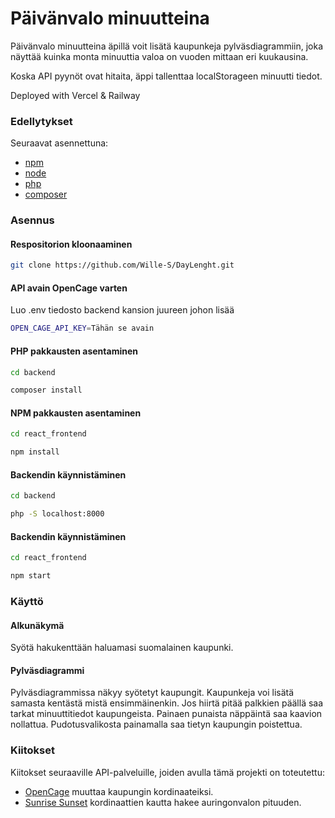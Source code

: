 # Päivänvalo minuutteina

Päivänvalo minuutteina äpillä voit lisätä kaupunkeja pylväsdiagrammiin, joka näyttää kuinka monta minuuttia valoa on vuoden mittaan eri kuukausina.

Koska API pyynöt ovat hitaita, äppi tallenttaa localStorageen minuutti tiedot.

Deployed with Vercel & Railway

### Edellytykset
Seuraavat asennettuna:
- [npm](https://www.npmjs.com/)
- [node](https://nodejs.org/en)
- [php](https://www.php.net/downloads.php)
- [composer](https://getcomposer.org/download/)

### Asennus

#### Respositorion kloonaaminen
```bash
git clone https://github.com/Wille-S/DayLenght.git
```
#### API avain OpenCage varten
Luo .env tiedosto backend kansion juureen johon lisää
```bash
OPEN_CAGE_API_KEY=Tähän se avain
```
#### PHP pakkausten asentaminen
```bash
cd backend
```
```bash
composer install
```
#### NPM pakkausten asentaminen
```bash
cd react_frontend
```
```bash
npm install
```
#### Backendin käynnistäminen
```bash
cd backend
```
```bash
php -S localhost:8000
```
#### Backendin käynnistäminen
```bash
cd react_frontend
```
```bash
npm start
```

### Käyttö

#### Alkunäkymä
Syötä hakukenttään haluamasi suomalainen kaupunki.
#### Pylväsdiagrammi
Pylväsdiagrammissa näkyy syötetyt kaupungit. Kaupunkeja voi lisätä samasta kentästä mistä ensimmäinenkin. Jos hiirtä pitää palkkien päällä saa tarkat minuuttitiedot kaupungeista. Painaen punaista näppäintä saa kaavion nollattua. Pudotusvalikosta painamalla saa tietyn kaupungin poistettua.

### Kiitokset 

Kiitokset seuraaville API-palveluille, joiden avulla tämä projekti on toteutettu:

- [OpenCage](https://opencagedata.com/) muuttaa kaupungin kordinaateiksi.
- [Sunrise Sunset](https://sunrise-sunset.org/api) kordinaattien kautta hakee auringonvalon pituuden.
